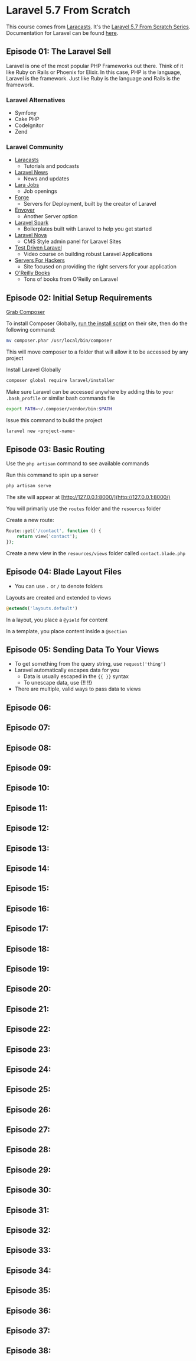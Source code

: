 # Laravel 5.7 From Scratch
This course comes from [Laracasts](https://laracasts.com/). It's the [Laravel 5.7 From Scratch Series](https://laracasts.com/series/laravel-from-scratch-2018/). Documentation for Laravel can be found [here](https://laravel.com/docs/5.8).

## Episode 01: The Laravel Sell
Laravel is one of the most popular PHP Frameworks out there. Think of it like Ruby on Rails or Phoenix for Elixir. In this case, PHP is the language, Laravel is the framework. Just like Ruby is the language and Rails is the framework.

### Laravel Alternatives
- Symfony
- Cake PHP
- CodeIgnitor
- Zend

### Laravel Community
- [Laracasts](https://laracasts.com/)
  - Tutorials and podcasts
- [Laravel News](https://laravel-news.com/)
  - News and updates
- [Lara Jobs](https://larajobs.com/)
  - Job openings
- [Forge](https://forge.laravel.com/)
  - Servers for Deployment, built by the creator of Laravel
- [Envoyer](https://envoyer.io/)
  - Another Server option
- [Laravel Spark](https://spark.laravel.com/)
  - Boilerplates built with Laravel to help you get started
- [Laravel Nova](https://nova.laravel.com/)
  - CMS Style admin panel for Laravel Sites
- [Test Driven Laravel](https://course.testdrivenlaravel.com/)
  - Video course on building robust Laravel Applications
- [Servers For Hackers](https://serversforhackers.com/)
  - Site focused on providing the right servers for your application
- [O'Reilly Books](http://shop.oreilly.com/product/0636920044116.do)
  - Tons of books from O'Reilly on Laravel


## Episode 02: Initial Setup Requirements
[Grab Composer](https://getcomposer.org/)

To install Composer Globally, [run the install script](https://getcomposer.org/download/) on their site, then do the following command:
```bash
mv composer.phar /usr/local/bin/composer
```
This will move composer to a folder that will allow it to be accessed by any project

Install Laravel Globally
```bash
composer global require laravel/installer
```

Make sure Laravel can be accessed anywhere by adding this to your `.bash_profile` or similar bash commands file
```bash
export PATH=~/.composer/vendor/bin:$PATH
```

Issue this command to build the project
```bash
laravel new <project-name>
```


## Episode 03: Basic Routing
Use the `php artisan` command to see available commands

Run this command to spin up a server
```bash
php artisan serve
```
The site will appear at [http://127.0.0.1:8000/](http://127.0.0.1:8000/)

You will primarily use the `routes` folder and the `resources` folder

Create a new route:
```php
Route::get('/contact', function () {
    return view('contact');
});
```

Create a new view in the `resources/views` folder called `contact.blade.php`


## Episode 04: Blade Layout Files
- You can use `.` or `/` to denote folders

Layouts are created and extended to views
```php
@extends('layouts.default')
```

In a layout, you place a `@yield` for content

In a template, you place content inside a `@section`


## Episode 05: Sending Data To Your Views
- To get something from the query string, use `request('thing')`
- Laravel automatically escapes data for you
  - Data is usually escaped in the `{{ }}` syntax
  - To unescape data, use {!! !!}
- There are multiple, valid ways to pass data to views

## Episode 06:


## Episode 07:


## Episode 08:


## Episode 09:


## Episode 10:


## Episode 11:


## Episode 12:


## Episode 13:


## Episode 14:


## Episode 15:


## Episode 16:


## Episode 17:


## Episode 18:


## Episode 19:


## Episode 20:


## Episode 21:


## Episode 22:


## Episode 23:


## Episode 24:


## Episode 25:


## Episode 26:


## Episode 27:


## Episode 28:


## Episode 29:


## Episode 30:


## Episode 31:


## Episode 32:


## Episode 33:


## Episode 34:


## Episode 35:


## Episode 36:


## Episode 37:


## Episode 38:



